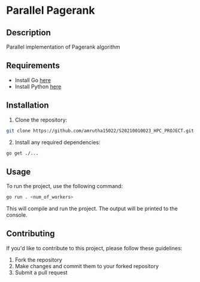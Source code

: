 # Parallel Pagerank

## Description

Parallel implementation of Pagerank algorithm

## Requirements

- Install Go [here](https://golang.org/doc/install)
- Install Python [here](https://www.python.org/downloads/)

## Installation

1. Clone the repository:

```bash
git clone https://github.com/amrutha15022/S20210010023_HPC_PROJECT.git
```

2. Install any required dependencies:

```bash
go get ./...
```

## Usage

To run the project, use the following command:

```bash
go run . <num_of_workers>
```

This will compile and run the project. The output will be printed to the console.


## Contributing

If you'd like to contribute to this project, please follow these guidelines:

1. Fork the repository
2. Make changes and commit them to your forked repository
3. Submit a pull request






